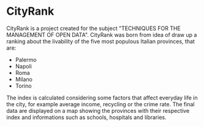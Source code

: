# CityRank

CityRank is a project created for the subject "TECHNIQUES FOR THE MANAGEMENT OF OPEN DATA". 
CityRank was born from idea of draw up a ranking about the livability of the five most populous Italian provinces, that are: 

* Palermo 
* Napoli 
* Roma 
* Milano  
* Torino

The index is calculated considering some factors that affect everyday life
in the city, for example average income, recycling or the crime rate. The
final data are displayed on a map showing the provinces with their
respective index and informations such as schools, hospitals and libraries.
